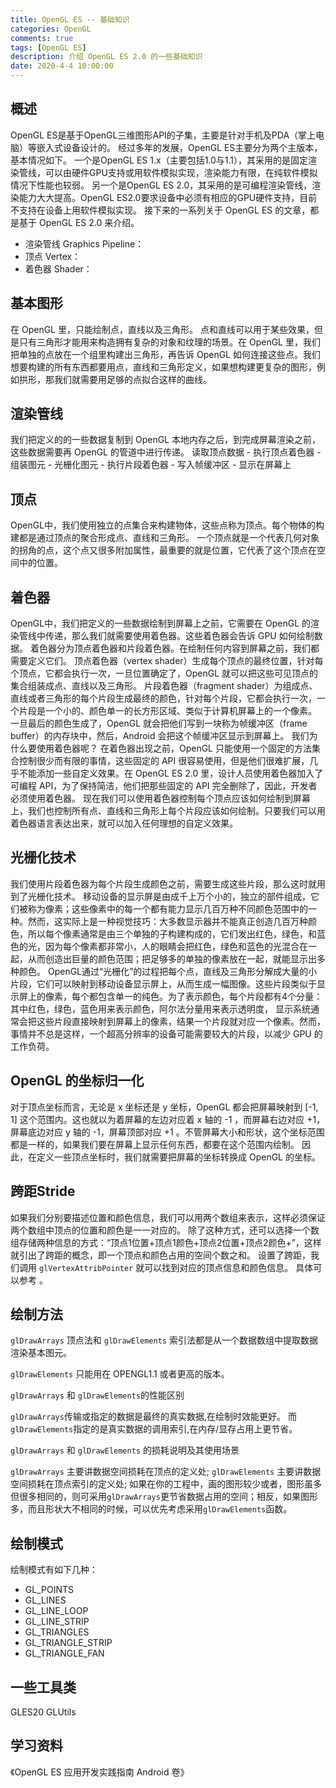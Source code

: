 ```yaml
---
title: OpenGL ES -- 基础知识
categories: OpenGL
comments: true
tags: [OpenGL ES]
description: 介绍 OpenGL ES 2.0 的一些基础知识
date: 2020-4-4 10:00:00
---
```


## 概述

OpenGL ES是基于OpenGL三维图形API的子集，主要是针对手机及PDA（掌上电脑）等嵌入式设备设计的。
经过多年的发展，OpenGL ES主要分为两个主版本，基本情况如下。
一个是OpenGL ES 1.x（主要包括1.0与1.1），其采用的是固定渲染管线，可以由硬件GPU支持或用软件模拟实现，渲染能力有限，在纯软件模拟情况下性能也较弱。
另一个是OpenGL ES 2.0，其采用的是可编程渲染管线，渲染能力大大提高。OpenGL ES2.0要求设备中必须有相应的GPU硬件支持，目前不支持在设备上用软件模拟实现。
接下来的一系列关于 OpenGL ES 的文章，都是基于 OpenGL ES 2.0 来介绍。

 - 渲染管线 Graphics Pipeline：
 - 顶点 Vertex：
 - 着色器 Shader：

## 基本图形

在 OpenGL 里，只能绘制点，直线以及三角形。
点和直线可以用于某些效果，但是只有三角形才能用来构造拥有复杂的对象和纹理的场景。在 OpenGL 里，我们把单独的点放在一个组里构建出三角形，再告诉 OpenGL 如何连接这些点。我们想要构建的所有东西都要用点，直线和三角形定义，如果想构建更复杂的图形，例如拱形，那我们就需要用足够的点拟合这样的曲线。

## 渲染管线

我们把定义的的一些数据复制到 OpenGL 本地内存之后，到完成屏幕渲染之前，这些数据需要再 OpenGL 的管道中进行传递。
读取顶点数据 - 执行顶点着色器 - 组装图元 - 光栅化图元 - 执行片段着色器 - 写入帧缓冲区 - 显示在屏幕上
 
## 顶点

OpenGL中，我们使用独立的点集合来构建物体，这些点称为顶点。每个物体的构建都是通过顶点的聚合形成点、直线和三角形。
一个顶点就是一个代表几何对象的拐角的点，这个点又很多附加属性，最重要的就是位置，它代表了这个顶点在空间中的位置。

## 着色器

OpenGL中，我们把定义的一些数据绘制到屏幕上之前，它需要在 OpenGL 的渲染管线中传递，那么我们就需要使用着色器。这些着色器会告诉 GPU 如何绘制数据。
着色器分为顶点着色器和片段着色器。在绘制任何内容到屏幕之前，我们都需要定义它们。
顶点着色器（vertex shader）生成每个顶点的最终位置，针对每个顶点，它都会执行一次，一旦位置确定了，OpenGL 就可以把这些可见顶点的集合组装成点、直线以及三角形。
片段着色器（fragment shader）为组成点、直线或者三角形的每个片段生成最终的颜色，针对每个片段，它都会执行一次，一个片段是一个小的、颜色单一的长方形区域、类似于计算机屏幕上的一个像素。
一旦最后的颜色生成了，OpenGL 就会把他们写到一块称为帧缓冲区（frame buffer）的内存块中，然后，Android 会把这个帧缓冲区显示到屏幕上。
我们为什么要使用着色器呢？
在着色器出现之前，OpenGL 只能使用一个固定的方法集合控制很少而有限的事情，这些固定的 API 很容易使用，但是他们很难扩展，几乎不能添加一些自定义效果。在 OpenGL ES 2.0 里，设计人员使用着色器加入了可编程 API，为了保持简洁，他们把那些固定的 API 完全删除了，因此，开发者必须使用着色器。
现在我们可以使用着色器控制每个顶点应该如何绘制到屏幕上，我们也控制所有点、直线和三角形上每个片段应该如何绘制。只要我们可以用着色器语言表达出来，就可以加入任何理想的自定义效果。

## 光栅化技术

我们使用片段着色器为每个片段生成颜色之前，需要生成这些片段，那么这时就用到了光栅化技术。
移动设备的显示屏是由成千上万个小的，独立的部件组成，它们被称为像素；这些像素中的每一个都有能力显示几百万种不同颜色范围中的一种。然而，这实际上是一种视觉技巧：大多数显示器并不能真正创造几百万种颜色，所以每个像素通常是由三个单独的子构建构成的，它们发出红色，绿色，和蓝色的光，因为每个像素都非常小，人的眼睛会把红色，绿色和蓝色的光混合在一起，从而创造出巨量的颜色范围；把足够多的单独的像素放在一起，就能显示出多种颜色。
OpenGL通过“光栅化”的过程把每个点，直线及三角形分解成大量的小片段，它们可以映射到移动设备显示屏上，从而生成一幅图像。这些片段类似于显示屏上的像素，每个都包含单一的纯色。为了表示颜色，每个片段都有4个分量：其中红色，绿色，蓝色用来表示颜色，阿尔法分量用来表示透明度，
显示系统通常会把这些片段直接映射到屏幕上的像素，结果一个片段就对应一个像素。然而，事情并不总是这样，一个超高分辨率的设备可能需要较大的片段，以减少 GPU 的工作负荷。

## OpenGL 的坐标归一化

对于顶点坐标而言，无论是 x 坐标还是 y 坐标，OpenGL 都会把屏幕映射到 [-1, 1] 这个范围内。这也就以为着屏幕的左边对应着 x 轴的 -1 ，而屏幕右边对应 +1，屏幕底边对应 y 轴的 -1，屏幕顶部对应 +1 。不管屏幕大小和形状，这个坐标范围都是一样的，如果我们要在屏幕上显示任何东西，都要在这个范围内绘制。
因此，在定义一些顶点坐标时，我们就需要把屏幕的坐标转换成 OpenGL 的坐标。

## 跨距Stride

如果我们分别要描述位置和颜色信息，我们可以用两个数组来表示，这样必须保证两个数组中顶点的位置和颜色是一一对应的。
除了这种方式，还可以选择一个数组存储两种信息的方式：“顶点1位置+顶点1颜色+顶点2位置+顶点2颜色+”，这样就引出了跨距的概念，即一个顶点和颜色占用的空间个数之和。
设置了跨距，我们调用 `glVertexAttribPointer` 就可以找到对应的顶点信息和颜色信息。
具体可以参考 []()。

## 绘制方法

`glDrawArrays` 顶点法和 `glDrawElements` 索引法都是从一个数据数组中提取数据渲染基本图元。

`glDrawElements` 只能用在 OPENGL1.1 或者更高的版本。

`glDrawArrays` 和 `glDrawElements`的性能区别

`glDrawArrays`传输或指定的数据是最终的真实数据,在绘制时效能更好。
而`glDrawElements`指定的是真实数据的调用索引,在内存/显存占用上更节省。

`glDrawArrays` 和 `glDrawElements` 的损耗说明及其使用场景

`glDrawArrays` 主要讲数据空间损耗在顶点的定义处;
`glDrawElements` 主要讲数据空间损耗在顶点索引的定义处;
如果在你的工程中，画的图形较少或者，图形虽多但很多相同的，则可采用`glDrawArrays`更节省数据占用的空间；相反，如果图形多，而且形状大不相同的时候，可以优先考虑采用`glDrawElements`函数。


## 绘制模式

绘制模式有如下几种：

 - GL_POINTS
 - GL_LINES
 - GL_LINE_LOOP
 - GL_LINE_STRIP
 - GL_TRIANGLES
 - GL_TRIANGLE_STRIP
 - GL_TRIANGLE_FAN

## 一些工具类

GLES20
GLUtils

## 学习资料

《OpenGL ES 应用开发实践指南 Android 卷》
